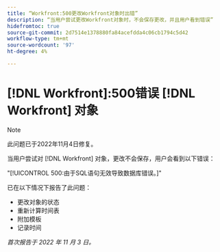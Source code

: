 ```yaml
---
title: “Workfront:500更改Workfront对象时出错”
description: “当用户尝试更改Workfront对象时，不会保存更改，并且用户看到错误”
hidefromtoc: true
source-git-commit: 2d7514e1378880fa84acefdda4c06cb1794c5d42
workflow-type: tm+mt
source-wordcount: '97'
ht-degree: 4%

---
```



# [!DNL Workfront]:500错误 [!DNL Workfront] 对象

>[!NOTE]
>
>此问题已于2022年11月4日修复。

当用户尝试对 [!DNL Workfront] 对象，更改不会保存，用户会看到以下错误：

&quot;[!UICONTROL 500:由于SQL语句无效导致数据库错误。]&quot;

已在以下情况下报告了此问题：

* 更改对象的状态
* 重新计算时间表
* 附加模板
* 记录时间

_首次报告于 2022 年 11 月 3 日。_

